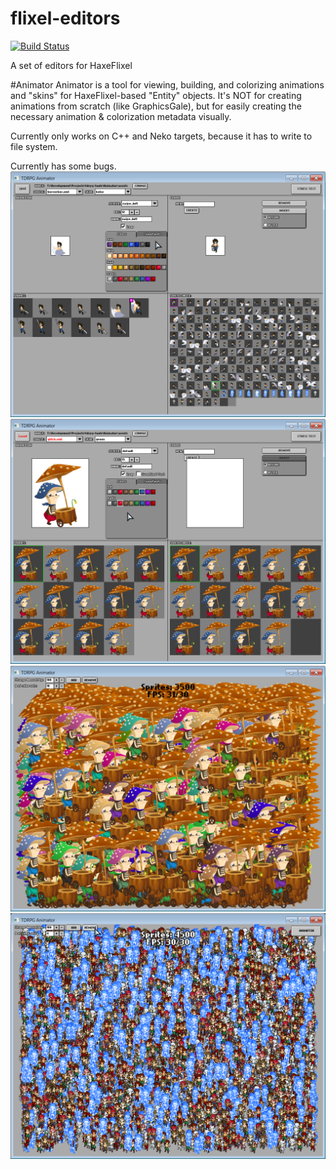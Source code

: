 flixel-editors
===========

[![Build Status](https://img.shields.io/travis/HaxeFlixel/flixel-editors.svg?style=flat-square)](https://travis-ci.org/HaxeFlixel/flixel-editors)

A set of editors for HaxeFlixel

#Animator
Animator is a tool for viewing, building, and colorizing animations and "skins" for HaxeFlixel-based "Entity" objects.
It's NOT for creating animations from scratch (like GraphicsGale), but for easily creating the necessary animation & colorization metadata visually.

Currently only works on C++ and Neko targets, because it has to write to file system.

Currently has some bugs.
![Colorized Pixel Sprite](Animator/screenshot_0.png)
![Colorized HD Sprite](Animator/screenshot_1.png)
![HD Sprite Stress Test](Animator/screenshot_2.png)
![Pixel Sprite Stress Test](Animator/screenshot_3.png)
